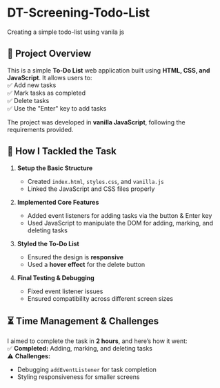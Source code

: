 # DT-Screening-Todo-List
Creating a simple todo-list using vanila js 

## 📝 Project Overview  
This is a simple **To-Do List** web application built using **HTML, CSS, and JavaScript**. It allows users to:  
✅ Add new tasks  
✅ Mark tasks as completed  
✅ Delete tasks  
✅ Use the "Enter" key to add tasks  

The project was developed in **vanilla JavaScript**, following the requirements provided. 

## 🚀 How I Tackled the Task  
1. **Setup the Basic Structure**  
   - Created `index.html`, `styles.css`, and `vanilla.js`  
   - Linked the JavaScript and CSS files properly

2. **Implemented Core Features**  
   - Added event listeners for adding tasks via the button & Enter key  
   - Used JavaScript to manipulate the DOM for adding, marking, and deleting tasks  

3. **Styled the To-Do List**  
   - Ensured the design is **responsive**  
   - Used a **hover effect** for the delete button  

4. **Final Testing & Debugging**  
   - Fixed event listener issues  
   - Ensured compatibility across different screen sizes  


## ⏳ Time Management & Challenges  
I aimed to complete the task in **2 hours**, and here’s how it went:  
✅ **Completed:** Adding, marking, and deleting tasks  
⚠ **Challenges:**   
- Debugging `addEventListener` for task completion  
- Styling responsiveness for smaller screens  
